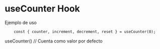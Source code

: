 # useCounter Hook

Ejemplo de uso 

```
    const { counter, increment, decrement, reset } = useCounter(0);
```

useCounter() // Cuenta como valor por defecto 